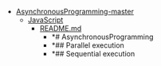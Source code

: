 - <a href = "E:\Node_projects\Node_Way\Education\Timur_Video_Node.js\part_14\AsynchronousProgramming-master\cat.AsynchronousProgramming-master\dir.AsynchronousProgramming-master.md">AsynchronousProgramming-master</a>
    - <a href = "E:\Node_projects\Node_Way\Education\Timur_Video_Node.js\part_14\AsynchronousProgramming-master\JavaScript\cat.JavaScript\dir.JavaScript.md">JavaScript</a>
        - <a href = "E:\Node_projects\Node_Way\Education\Timur_Video_Node.js\part_14\AsynchronousProgramming-master\JavaScript\README.md">README.md</a>
            - *# AsynchronousProgramming
            - *## Parallel execution
            - *## Sequential execution
    
